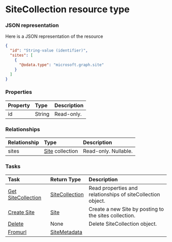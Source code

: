 # SiteCollection resource type



### JSON representation

Here is a JSON representation of the resource

<!-- {
  "blockType": "resource",
  "optionalProperties": [
    "sites"
  ],
  "@odata.type": "microsoft.graph.sitecollection"
}-->

```json
{
  "id": "String-value (identifier)",
  "sites": [
    {
      "@odata.type": "microsoft.graph.site"
    }
  ]
}

```
### Properties
| Property	   | Type	|Description|
|:---------------|:--------|:----------|
|id|String| Read-only.|

### Relationships
| Relationship | Type	|Description|
|:---------------|:--------|:----------|
|sites|[Site](site.md) collection| Read-only. Nullable.|

### Tasks

| Task		   | Return Type	|Description|
|:---------------|:--------|:----------|
|[Get SiteCollection](../api/sitecollection_get.md) | [SiteCollection](sitecollection.md) |Read properties and relationships of siteCollection object.|
|[Create Site](../api/sitecollection_post_sites.md) |[Site](site.md)| Create a new Site by posting to the sites collection.|
|[Delete](../api/sitecollection_delete.md) | None |Delete SiteCollection object. |
|[Fromurl](../api/sitecollection_fromurl.md)|[SiteMetadata](sitemetadata.md)||

<!-- uuid: 57e02da2-b862-4b2f-836a-c2a183fcf46b
2015-10-21 09:49:44 UTC -->
<!-- {
  "type": "#page.annotation",
  "description": "SiteCollection resource",
  "keywords": "",
  "section": "documentation",
  "tocPath": ""
}-->